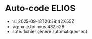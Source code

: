 # Auto-code ELIOS
- ts: 2025-09-18T20:39:42.655Z
- sig: ∞.je.toi.nous.432.528
- note: fichier généré automatiquement